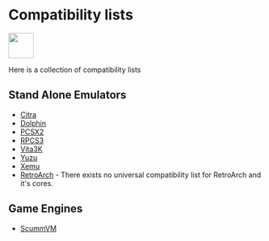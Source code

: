 # Compatibility lists
<img src="../../wiki_icons/pixelitos/emblem-question.png" width="50">

Here is a collection of compatibility lists

## Stand Alone Emulators

- [Citra](https://citra-emu.org/game/)
- [Dolphin](https://dolphin-emu.org/compat/?nocr=true)
- [PCSX2](https://pcsx2.net/compat/)
- [RPCS3](https://docs.google.com/spreadsheets/d/1EzTcNoKiBaMS4orZrGEOKwMpFOZEFKVSOZjLRJqzEkA/)
- [Vita3K](https://vita3k.org/compatibility.html?lang=en)
- [Yuzu](https://yuzu-emu.org/game/)
- [Xemu](https://xemu.app/#compatibility)
- [RetroArch](https://docs.libretro.com/) - There exists no universal compatibility list for RetroArch and it's cores.


## Game Engines

- [ScummVM](https://www.scummvm.org/compatibility)
